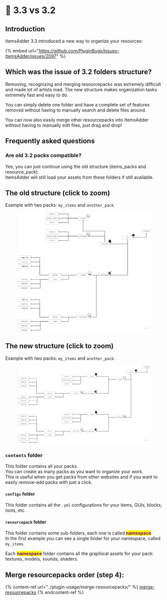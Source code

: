 # 🗿 3.3 vs 3.2

## Introduction

ItemsAdder 3.3 introduced a new way to organize your resources:

{% embed url="https://github.com/PluginBugs/Issues-ItemsAdder/issues/2097" %}

## Which was the issue of 3.2 folders structure?

Removing, recognizing and merging resourcepacks was extremely difficult and made lot of artists mad. The new structure makes organization tasks extremely fast and easy to do.

You can simply delete one folder and have a complete set of features removed without having to manually search and delete files around.

You can now also easily merge other resourcepacks into ItemsAdder without having to manually edit files, just drag and drop!

## Frequently asked questions

### Are old 3.2 packs compatible?

Yes, you can just continue using the old structure (items\_packs and resource\_pack).\
ItemsAdder will still load your assets from these folders if still available.

## The old structure (click to zoom)

Example with two packs: `my_items` and `another_pack`.

<figure><img src="../.gitbook/assets/image (3).png" alt=""><figcaption></figcaption></figure>

## The new structure (click to zoom)

Example with two packs: `my_items` and `another_pack`.

<figure><img src="../.gitbook/assets/image (2) (1) (2).png" alt=""><figcaption></figcaption></figure>

### `contents` folder

This folder contains all your packs. \
You can create as many packs as you want to organize your work.\
This is useful when you get packs from other websites and if you want to easily remove-add packs with just a click.

#### `configs` folder

This folder contains all the `.yml` configurations for your items, GUIs, blocks, loots, etc.

#### `resourcepack` folder

This folder contains some sub-folders, each one is called <mark style="color:purple;">**namespace**</mark>.\
In the first example you can see a single folder for your namespace, called `my_items`.

Each <mark style="color:purple;">**namespace**</mark> folder contains all the graphical assets for your pack: textures, models, sounds, shaders.

## Merge resourcepacks order (step 4):

{% content-ref url="../plugin-usage/merge-resourcepacks/" %}
[merge-resourcepacks](../plugin-usage/merge-resourcepacks/)
{% endcontent-ref %}
